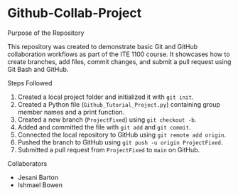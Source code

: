 # Github-Collab-Project


Purpose of the Repository

This repository was created to demonstrate basic Git and GitHub collaboration workflows as part of the ITE 1100 course. It showcases how to create branches, add files, commit changes, and submit a pull request using Git Bash and GitHub.

Steps Followed
1. Created a local project folder and initialized it with `git init`.
2. Created a Python file (`Github_Tutorial_Project.py`) containing group member names and a print function.
3. Created a new branch (`ProjectFixed`) using `git checkout -b`.
4. Added and committed the file with `git add` and `git commit`.
5. Connected the local repository to GitHub using `git remote add origin`.
6. Pushed the branch to GitHub using `git push -u origin ProjectFixed`.
7. Submitted a pull request from `ProjectFixed` to `main` on GitHub.

Collaborators
- Jesani Barton
- Ishmael Bowen
